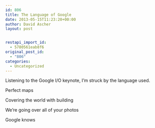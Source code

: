 ```yaml
---
id: 806
title: The Language of Google
date: 2013-05-15T11:23:20+00:00
author: David Ascher
layout: post


restapi_import_id:
  - 5780561eab8f6
original_post_id:
  - "806"
categories:
  - Uncategorized
---
```

Listening to the Google I/O keynote, I&#8217;m struck by the language used.

Perfect maps

Covering the world with building

We&#8217;re going over all of your photos

Google knows

#